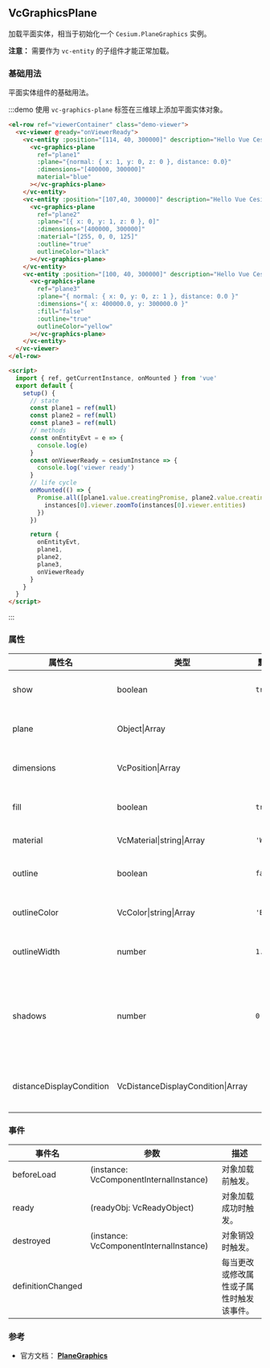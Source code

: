 ## VcGraphicsPlane

加载平面实体，相当于初始化一个 `Cesium.PlaneGraphics` 实例。

**注意：** 需要作为 `vc-entity` 的子组件才能正常加载。

### 基础用法

平面实体组件的基础用法。

:::demo 使用 `vc-graphics-plane` 标签在三维球上添加平面实体对象。

```html
<el-row ref="viewerContainer" class="demo-viewer">
  <vc-viewer @ready="onViewerReady">
    <vc-entity :position="[114, 40, 300000]" description="Hello Vue Cesium">
      <vc-graphics-plane
        ref="plane1"
        :plane="{normal: { x: 1, y: 0, z: 0 }, distance: 0.0}"
        :dimensions="[400000, 300000]"
        material="blue"
      ></vc-graphics-plane>
    </vc-entity>
    <vc-entity :position="[107,40, 300000]" description="Hello Vue Cesium">
      <vc-graphics-plane
        ref="plane2"
        :plane="[{ x: 0, y: 1, z: 0 }, 0]"
        :dimensions="[400000, 300000]"
        :material="[255, 0, 0, 125]"
        :outline="true"
        outlineColor="black"
      ></vc-graphics-plane>
    </vc-entity>
    <vc-entity :position="[100, 40, 300000]" description="Hello Vue Cesium">
      <vc-graphics-plane
        ref="plane3"
        :plane="{ normal: { x: 0, y: 0, z: 1 }, distance: 0.0 }"
        :dimensions="{ x: 400000.0, y: 300000.0 }"
        :fill="false"
        :outline="true"
        outlineColor="yellow"
      ></vc-graphics-plane>
    </vc-entity>
  </vc-viewer>
</el-row>

<script>
  import { ref, getCurrentInstance, onMounted } from 'vue'
  export default {
    setup() {
      // state
      const plane1 = ref(null)
      const plane2 = ref(null)
      const plane3 = ref(null)
      // methods
      const onEntityEvt = e => {
        console.log(e)
      }
      const onViewerReady = cesiumInstance => {
        console.log('viewer ready')
      }
      // life cycle
      onMounted(() => {
        Promise.all([plane1.value.creatingPromise, plane2.value.creatingPromise, plane3.value.creatingPromise]).then(instances => {
          instances[0].viewer.zoomTo(instances[0].viewer.entities)
        })
      })

      return {
        onEntityEvt,
        plane1,
        plane2,
        plane3,
        onViewerReady
      }
    }
  }
</script>
```

:::

### 属性

<!-- prettier-ignore -->
| 属性名 | 类型 | 默认值 | 描述 | 可选值 |
| --- | -------- | ------ | -------- | --- |
| show | boolean | `true` | `optional` 指定 plane 是否显示。 |
| plane | Object\|Array | | `optional` 指定 plane 的法线和距离。 |
| dimensions   | VcPosition\|Array | | `optional` 指定 plane 的宽和高。 |
| fill | boolean | `true` | `optional` 指定 plane 是否填充材质。 |
| material | VcMaterial\|string\|Array | `'WHITE'` | `optional` 指定 plane 的材质。 |
| outline | boolean | `false` | `optional` 指定 plane 是否绘制轮廓线。 |
| outlineColor | VcColor\|string\|Array | `'BLACK'` | `optional` 指定 plane 轮廓线颜色。 |
| outlineWidth | number | `1.0` | `optional` 指定 plane 轮廓线宽度。 |
| shadows | number | `0` | `optional` 指定 plane 是否投射或接收阴影。 **DISABLED: 0, ENABLED: 1, CAST_ONLY: 2, RECEIVE_ONLY: 3**|0/1/2/3|
| distanceDisplayCondition | VcDistanceDisplayCondition\|Array | | `optional` 指定 plane 随相机距离改变的显示条件。 |

### 事件

| 事件名            | 参数                                    | 描述                                     |
| ----------------- | --------------------------------------- | ---------------------------------------- |
| beforeLoad        | (instance: VcComponentInternalInstance) | 对象加载前触发。                         |
| ready             | (readyObj: VcReadyObject)               | 对象加载成功时触发。                     |
| destroyed         | (instance: VcComponentInternalInstance) | 对象销毁时触发。                         |
| definitionChanged |                                         | 每当更改或修改属性或子属性时触发该事件。 |

### 参考

- 官方文档： **[PlaneGraphics](https://cesium.com/docs/cesiumjs-ref-doc/PlaneGraphics.html)**
